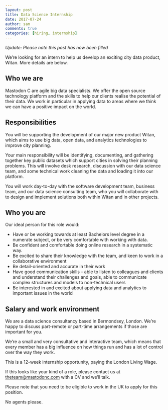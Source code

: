 ```yaml
---
layout: post
title: Data Science Internship
date: 2017-07-24
author: sam
comments: true
categories: [hiring, internship]
---
```


*Update: Please note this post has now been filled*

We’re looking for an intern to help us develop an exciting city data product, Witan. More details are below.

<!--more-->

## Who we are

Mastodon C are agile big data specialists. We offer the open source
technology platform and the skills to help our clients realise the
potential of their data. We work in particular in applying data to
areas where we think we can have a positive impact on the world.

## Responsibilities

You will be supporting the development of our major new product Witan,
which aims to use big data, open data, and analytics technologies to
improve city planning.

Your main responsibility will be identifying, documenting, and
gathering together key public datasets which support cities in solving
their planning problems. This will involve desk research, discussion
with our data science team, and some technical work cleaning the data
and loading it into our platform.

You will work day-to-day with the software development team, business
team, and our data science consulting team, who you will collaborate with to
design and implement solutions both within Witan and in other
projects.

## Who you are

Our ideal person for this role would:

 - Have or be working towards at least Bachelors level degree in a
   numerate subject, or be very comfortable with working with data.
 - Be confident and comfortable doing online research in a systematic
   way.
 - Be excited to share their knowledge with the team, and keen to work
   in a collaborative environment
 - Be detail-oriented and accurate in their work
 - Have good communication skills - able to listen to colleagues and
   clients and understand their challenges and goals, able to
   communicate complex structures and models to non-technical users
 - Be interested in and excited about applying data and analytics to
   important issues in the world

## Salary and work environment

We are a data science consultancy based in Bermondsey, London. We’re happy to discuss part-remote
or part-time arrangements if those are important for you.

We’re a small and very consultative and interactive team, which means
that every member has a big influence on how things run and has a lot
of control over the way they work.

This is a 12-week internship opportunity, paying the London Living
Wage.

If this looks like your kind of a role, please contact us at
theteam@mastodonc.com with a CV and we’ll talk.

Please note that you need to be eligible to work in the UK to apply
for this position.

No agents please.

